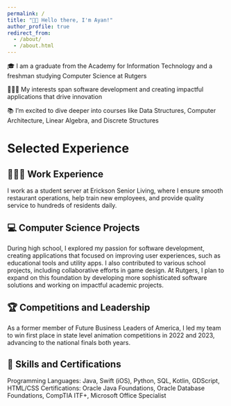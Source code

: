 ```yaml
---
permalink: /
title: "👋🏽 Hello there, I'm Ayan!"
author_profile: true
redirect_from: 
  - /about/
  - /about.html
---
```


🎓 I am a graduate from the Academy for Information Technology and a freshman studying Computer Science at Rutgers

🧑🏽‍💻 My interests span software development and creating impactful applications that drive innovation

📚 I’m excited to dive deeper into courses like Data Structures, Computer Architecture, Linear Algebra, and Discrete Structures

# Selected Experience

## 🧑🏽‍🍳 Work Experience
I work as a student server at Erickson Senior Living, where I ensure smooth restaurant operations, help train new employees, and provide quality service to hundreds of residents daily.

## 💻 Computer Science Projects
During high school, I explored my passion for software development, creating applications that focused on improving user experiences, such as educational tools and utility apps. I also contributed to various school projects, including collaborative efforts in game design. At Rutgers, I plan to expand on this foundation by developing more sophisticated software solutions and working on impactful academic projects.

## 🏆 Competitions and Leadership
As a former member of Future Business Leaders of America, I led my team to win first place in state level animation competitions in 2022 and 2023, advancing to the national finals both years.

## 🔧 Skills and Certifications
Programming Languages: Java, Swift (iOS), Python, SQL, Kotlin, GDScript, HTML/CSS
Certifications: Oracle Java Foundations, Oracle Database Foundations, CompTIA ITF+, Microsoft Office Specialist